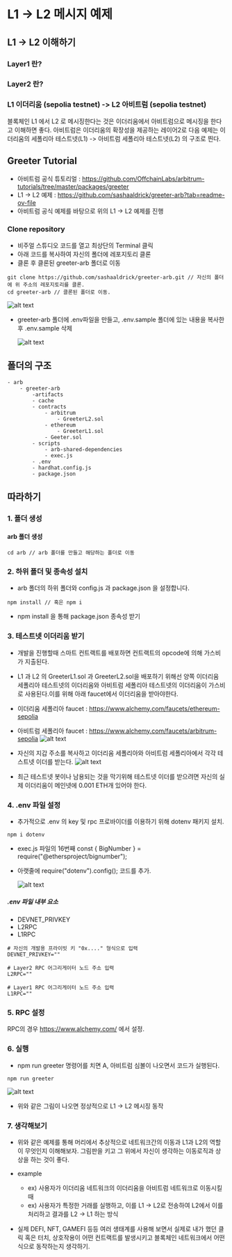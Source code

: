 # L1 -> L2 메시지 예제

## L1 -> L2 이해하기

### Layer1 란?

### Layer2 란?

### L1 이더리움 (sepolia testnet) -> L2 아비트럼 (sepolia testnet)

블록체인 L1 에서 L2 로 메시징한다는 것은 이더리움에서 아비트럼으로 메시징을 한다고 이해하면 좋다. 아비트럼은 이더리움의 확장성을 제공하는 레이어2로 다음 예제는 이더리움의 세폴리아 테스트넷(L1) -> 아비트럼 세폴리아 테스트넷(L2) 의 구조로 띈다.

## Greeter Tutorial

- 아비트럼 공식 튜토리얼 : https://github.com/OffchainLabs/arbitrum-tutorials/tree/master/packages/greeter
- L1 -> L2 예제 : https://github.com/sashaaldrick/greeter-arb?tab=readme-ov-file
- 아비트럼 공식 예제를 바탕으로 위의 L1 -> L2 예제를 진행

### Clone repository

- 비주얼 스튜디오 코드를 열고 최상단의 Terminal 클릭
- 아래 코드를 복사하여 자신의 폴더에 레포지토리 클론
- 클론 후 클론된 greeter-arb 폴더로 이동

```
git clone https://github.com/sashaaldrick/greeter-arb.git // 자신의 폴더에 위 주소의 레포지토리를 클론.
cd greeter-arb // 클론된 폴더로 이동.
```

![alt text](images/cloneArb.png)

- greeter-arb 폴더에 .env파일을 만들고, .env.sample 폴더에 있는 내용을 복사한 후 .env.sample 삭제

  ![alt text](images/envmake.png)

## 폴더의 구조

```
- arb
    - greeter-arb
        -artifacts
        - cache
        - contracts
            - arbitrum
                - GreeterL2.sol
            - ethereum
                - GreeterL1.sol
            - Geeter.sol
        - scripts
            - arb-shared-dependencies
            - exec.js
        - .env
        - hardhat.config.js
        - package.json
```

## 따라하기

### 1. 폴더 생성

#### arb 폴더 생성

```
cd arb // arb 폴더를 만들고 해당하는 폴더로 이동
```

### 2. 하위 폴더 및 종속성 설치

- arb 폴더의 하위 폴더와 config.js 과 package.json 을 설정합니다.

```
npm install // 혹은 npm i
```

- npm install 을 통해 package.json 종속성 받기

### 3. 테스트넷 이더리움 받기

- 개발을 진행할때 스마트 컨트랙트를 배포하면 컨트랙트의 opcode에 의해 가스비가 지출된다.
- L1 과 L2 의 GreeterL1.sol 과 GreeterL2.sol을 배포하기 위해선 양쪽 이더리움 세폴리아 테스트넷의 이더리움와 아비트럼 세폴리아 테스트넷의 이더리움이 가스비로 사용된다.이를 위해 아래 faucet에서 이더리움을 받아야한다.
- 이더리움 세폴리아 faucet : https://www.alchemy.com/faucets/ethereum-sepolia

- 아비트럼 세폴리아 faucet : https://www.alchemy.com/faucets/arbitrum-sepolia
  ![alt text](images/image.png)

- 자신의 지갑 주소를 복사하고 이더리움 세폴리아와 아비트럼 세폴리아에서 각각 테스트넷 이더를 받는다.
  ![alt text](images/metamask.png)

- 최근 테스트넷 봇이나 남용되는 것을 막기위해 테스트넷 이더를 받으려면 자신의 실제 이더리움이 메인넷에 0.001 ETH개 있어야 한다.

### 4. .env 파일 설정

- 추가적으로 .env 의 key 및 rpc 프로바이더를 이용하기 위해 dotenv 패키지 설치.

```
npm i dotenv
```

- exec.js 파일의 16번째 const { BigNumber } = require("@ethersproject/bignumber");
- 아랫줄에 require("dotenv").config(); 코드를 추가.

  ![alt text](images/dotenv.png)

##### .env 파일 내부 요소

- DEVNET_PRIVKEY
- L2RPC
- L1RPC

```
# 자신의 개발용 프라이빗 키 "0x...." 형식으로 입력
DEVNET_PRIVKEY=""

# Layer2 RPC 어그리게이터 노드 주소 입력
L2RPC=""

# Layer1 RPC 어그리게이터 노드 주소 입력
L1RPC=""

```

### 5. RPC 설정

RPC의 경우 https://www.alchemy.com/ 에서 설정.

### 6. 실행

- npm run greeter 명령어를 치면 A, 아비트럼 심볼이 나오면서 코드가 실행된다.

```
npm run greeter
```

![alt text](images/runGreeter.png)

- 위와 같은 그림이 나오면 정상적으로 L1 -> L2 메시징 동작

### 7. 생각해보기

- 위와 같은 예제를 통해 머리에서 추상적으로 네트워크간의 이동과 L1과 L2의 역할이 무엇인지 이해해보자. 그림판을 키고 그 위에서 자신이 생각하는 이동로직과 상상을 하는 것이 좋다.
- example

  - ex) 사용자가 이더리움 네트워크의 이더리움을 아비트럼 네트워크로 이동시킬때
  - ex) 사용자가 특정한 거래를 실행하고, 이를 L1 -> L2로 전송하여 L2에서 이를 처리하고 결과를 L2 -> L1 하는 방식

- 실제 DEFI, NFT, GAMEFI 등등 여러 생태계를 사용해 보면서 실제로 내가 했던 클릭 혹은 터치, 상호작용이 어떤 컨트랙트를 발생시키고 블록체인 네트워크에서 어떤식으로 동작하는지 생각하기.

